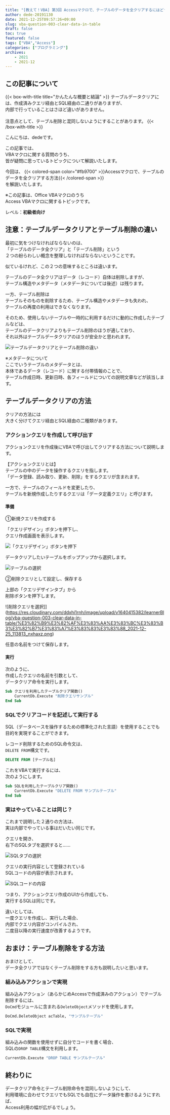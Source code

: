 ```yaml
---
title: "[教えて！VBA] 第3回 Accessマクロで、テーブルのデータを全クリアするにはどうすればいいの？？"
author: dede-20191130
date: 2021-12-25T09:57:26+09:00
slug: vba-question-003-clear-data-in-table
draft: false
toc: true
featured: false
tags: ["VBA","Access"]
categories: ["プログラミング"]
archives:
    - 2021
    - 2021-12
---
```


## この記事について

{{< box-with-title title="かんたんな概要と結論" >}} 
    テーブルデータクリアには、作成済みクエリ経由とSQL経由の二通りがありますが、<br>
    内部で行っていることはさほど違いがありません。<br><br>
    注意点として、テーブル削除と混同しないようにすることがあります。
{{< /box-with-title >}}

こんにちは、dedeです。

この記事では、  
VBAマクロに関する質問のうち、  
皆が疑問に思っているトピックについて解説いたします。

今回は、
{{< colored-span color="#fb9700" >}}Accessマクロで、テーブルのデータを全クリアする方法{{< /colored-span >}}  
を解説いたします。

※この記事は、Office VBAマクロのうち  
Access VBAマクロに関するトピックです。

レベル：<b>初級者向け</b>


## 注意：テーブルデータクリアとテーブル削除の違い

最初に気をつけなければならないのは、  
「テーブルのデータ全クリア」と「テーブル削除」という  
２つの紛らわしい概念を整理しなければならないということです。

似ているけれど、この２つの意味するところは違います。

テーブルのデータ全クリアはデータ（レコード）自体は削除しますが、  
テーブル構造やメタデータ（メタデータについては後述）は残ります。  

一方、テーブル削除は  
テーブルそのものを削除するため、テーブル構造やメタデータも失われ、  
テーブルの再度の利用はできなくなります。  

そのため、使用しないテーブルや一時的に利用するだけに動的に作成したテーブルなどは、  
テーブルのデータクリアよりもテーブル削除のほうが適しており、  
それ以外はテーブルデータクリアのほうが安全かと思われます。

![テーブルデータクリアとテーブル削除の違い](https://res.cloudinary.com/ddxhi1rnh/image/upload/v1640415368/learnerBlog/vba-question-003-clear-data-in-table/clear-and-delete_rqstxu.png)

※メタデータについて  
ここでいうテーブルのメタデータとは、  
本体であるデータ（レコード）に関する付帯情報のことで、  
テーブル作成日時、更新日時、各フィールドについての説明文章などが該当します。


## テーブルデータクリアの方法

クリアの方法には  
大きく分けてクエリ経由とSQL経由の二種類があります。

### アクションクエリを作成して呼び出す

アクションクエリを作成後にVBAで呼び出してクリアする方法について説明します。

【アクションクエリとは】  
テーブルの中のデータを操作するクエリを指します。  
「データ登録、読み取り、更新、削除」をするクエリが含まれます。

一方で、テーブルのフィールドを変更したり、  
テーブルを新規作成したりするクエリは「データ定義クエリ」と呼びます。

#### 準備

①新規クエリを作成する


「クエリデザイン」ボタンを押下し、  
クエリ作成画面を表示します。

![「クエリデザイン」ボタンを押下](https://res.cloudinary.com/ddxhi1rnh/image/upload/v1640415380/learnerBlog/vba-question-003-clear-data-in-table/%E3%82%B9%E3%82%AF%E3%83%AA%E3%83%BC%E3%83%B3%E3%82%B7%E3%83%A7%E3%83%83%E3%83%88_2021-12-25_113715_owxdms.png)

データクリアしたいテーブルをポップアップから選択します。

![テーブルの選択](https://res.cloudinary.com/ddxhi1rnh/image/upload/v1640415381/learnerBlog/vba-question-003-clear-data-in-table/%E3%82%B9%E3%82%AF%E3%83%AA%E3%83%BC%E3%83%B3%E3%82%B7%E3%83%A7%E3%83%83%E3%83%88_2021-12-25_113751_ucm2xd.png)

②削除クエリとして設定し、保存する

上部の「クエリデザインタブ」から  
削除ボタンを押下します。

![削除クエリを選択]](https://res.cloudinary.com/ddxhi1rnh/image/upload/v1640415382/learnerBlog/vba-question-003-clear-data-in-table/%E3%82%B9%E3%82%AF%E3%83%AA%E3%83%BC%E3%83%B3%E3%82%B7%E3%83%A7%E3%83%83%E3%83%88_2021-12-25_113813_nxhaxz.png)

任意の名前をつけて保存します。

#### 実行

次のように、  
作成したクエリの名前を引数として、  
データクリア命令を実行します。

```vb
Sub クエリを利用したテーブルクリア関数()
    CurrentDb.Execute "削除クエリサンプル"
End Sub
```


### SQLでクリアコードを記述して実行する

SQL（データベースを操作するための標準化された言語）を使用することでも  
目的を実現することができます。

レコード削除するためのSQL命令文は、  
`DELETE FROM`構文です。

```sql
DELETE FROM [テーブル名]
```

これをVBAで実行するには、  
次のようにします。

```vb
Sub SQLを利用したテーブルクリア関数()
    CurrentDb.Execute "DELETE FROM サンプルテーブル"
End Sub
```


### 実はやっていることは同じ？

これまで説明した２通りの方法は、  
実は内部でやっている事はだいたい同じです。

クエリを開き、  
右下のSQLタブを選択すると……

![SQLタブの選択](https://res.cloudinary.com/ddxhi1rnh/image/upload/v1640415384/learnerBlog/vba-question-003-clear-data-in-table/%E3%82%B9%E3%82%AF%E3%83%AA%E3%83%BC%E3%83%B3%E3%82%B7%E3%83%A7%E3%83%83%E3%83%88_2021-12-25_152209_adktpk.png)

クエリの実行内容として登録されている  
SQLコードの内容が表示されます。

![SQLコードの内容](https://res.cloudinary.com/ddxhi1rnh/image/upload/v1640415385/learnerBlog/vba-question-003-clear-data-in-table/%E3%82%B9%E3%82%AF%E3%83%AA%E3%83%BC%E3%83%B3%E3%82%B7%E3%83%A7%E3%83%83%E3%83%88_2021-12-25_152301_hz5jgj.png)

つまり、アクションクエリ作成のUIから作成しても、  
実行するSQLは同じです。

違いとしては、  
一度クエリを作成し、実行した場合、  
内部でクエリ内容がコンパイルされ、  
二度目以降の実行速度が改善するようです。

## おまけ：テーブル削除をする方法

おまけとして、  
データ全クリアではなくテーブル削除をする方も説明したいと思います。

### 組み込みアクションで実現

組み込みアクション（あらかじめAccessで作成済みのアクション）でテーブル削除するには、  
`DoCmd`モジュールに含まれる`DeleteObject`メソッドを使用します。

```vb
DoCmd.DeleteObject acTable, "サンプルテーブル"
```

### SQLで実現

組み込みの関数を使用せずに自分でコードを書く場合、  
SQLの`DROP TABLE`構文を利用します。

```vb
CurrentDb.Execute "DROP TABLE サンプルテーブル"
```

## 終わりに

データクリア命令とテーブル削除命令を混同しないようにして、  
利用環境に合わせてクエリでもSQLでも自在にデータ操作を書けるようにすれば、  
Access利用の幅が広がるでしょう。




